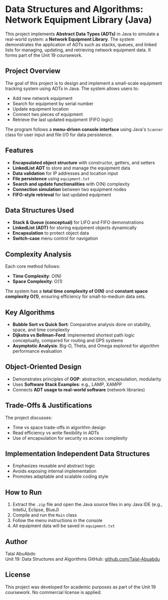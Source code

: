 # Data Structures and Algorithms: Network Equipment Library (Java)

This project implements **Abstract Data Types (ADTs)** in Java to simulate a real-world system: a **Network Equipment Library**. The system demonstrates the application of ADTs such as stacks, queues, and linked lists for managing, updating, and retrieving network equipment data. It forms part of the Unit 19 coursework.

## Project Overview

The goal of this project is to design and implement a small-scale equipment tracking system using ADTs in Java. The system allows users to:
- Add new network equipment
- Search for equipment by serial number
- Update equipment location
- Connect two pieces of equipment
- Retrieve the last updated equipment (FIFO logic)

The program follows a **menu-driven console interface** using Java's `Scanner` class for user input and file I/O for data persistence.

## Features

- **Encapsulated object structure** with constructor, getters, and setters
- **LinkedList ADT** to store and manage the equipment data
- **Data validation** for IP addresses and location input
- **File persistence** using `equipment.txt`
- **Search and update functionalities** with O(N) complexity
- **Connection simulation** between two equipment nodes
- **FIFO-style retrieval** for last updated equipment

## Data Structures Used

- **Stack & Queue (conceptual)** for LIFO and FIFO demonstrations
- **LinkedList (ADT)** for storing equipment objects dynamically
- **Encapsulation** to protect object data
- **Switch-case** menu control for navigation

## Complexity Analysis

Each core method follows:
- **Time Complexity**: O(N)
- **Space Complexity**: O(1)

The system has a **total time complexity of O(N)** and **constant space complexity O(1)**, ensuring efficiency for small-to-medium data sets.

## Key Algorithms

- **Bubble Sort vs Quick Sort**: Comparative analysis done on stability, space, and time complexity
- **Dijkstra vs Bellman-Ford**: Implemented shortest path logic conceptually, compared for routing and GPS systems
- **Asymptotic Analysis**: Big-O, Theta, and Omega explored for algorithm performance evaluation

## Object-Oriented Design

- Demonstrates principles of **OOP**: abstraction, encapsulation, modularity
- Uses **Software Stack Examples**: e.g., LAMP, XAMPP
- Connects **ADT usage to real-world software** (network libraries)

## Trade-Offs & Justifications

The project discusses:
- Time vs space trade-offs in algorithm design
- Read efficiency vs write flexibility in ADTs
- Use of encapsulation for security vs access complexity

## Implementation Independent Data Structures

- Emphasizes reusable and abstract logic
- Avoids exposing internal implementation
- Promotes adaptable and scalable coding style

## How to Run

1. Extract the `.zip` file and open the Java source files in any Java IDE (e.g., IntelliJ, Eclipse, BlueJ)
2. Compile and run the `Main` class
3. Follow the menu instructions in the console
4. All equipment data will be saved in `equipment.txt`

## Author

Talal AbuAbdo  
Unit 19: Data Structures and Algorithms
GitHub: [github.com/Talal-Abuabdu](https://github.com/Talal-Abuabdu/Data-Structres-and-algorithms)

## License

This project was developed for academic purposes as part of the Unit 19 coursework. No commercial license is applied.
